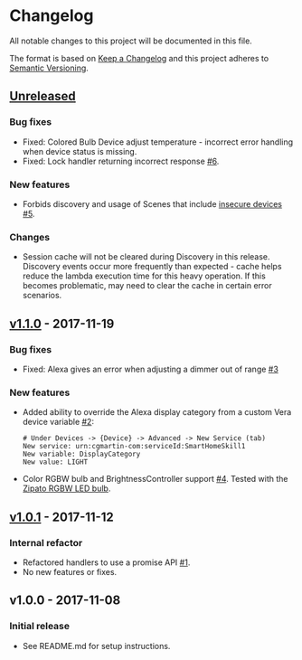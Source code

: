 # Changelog

All notable changes to this project will be documented in this file.

The format is based on [Keep a Changelog](http://keepachangelog.com/en/1.0.0/)
and this project adheres to [Semantic Versioning](http://semver.org/spec/v2.0.0.html).

## [Unreleased]
### Bug fixes
- Fixed: Colored Bulb Device adjust temperature - incorrect error handling when device status is missing.
- Fixed: Lock handler returning incorrect response [#6](https://github.com/cgmartin/custom-vera-skill/pull/6).

### New features
- Forbids discovery and usage of Scenes that include [insecure devices](https://developer.amazon.com/docs/smarthome/provide-scenes-in-a-smart-home-skill.html#scene-discovery-and-allowed-devices) [#5](https://github.com/cgmartin/custom-vera-skill/pull/5).

### Changes
- Session cache will not be cleared during Discovery in this release. Discovery events occur more frequently than expected - cache helps reduce the lambda execution time for this heavy operation. If this becomes problematic, may need to clear the cache in certain error scenarios.


## [v1.1.0] - 2017-11-19
### Bug fixes
- Fixed: Alexa gives an error when adjusting a dimmer out of range [#3](https://github.com/cgmartin/custom-vera-skill/issues/3)

### New features
- Added ability to override the Alexa display category from a custom Vera device variable [#2](https://github.com/cgmartin/custom-vera-skill/pull/2):
    ```
    # Under Devices -> {Device} -> Advanced -> New Service (tab)
    New service: urn:cgmartin-com:serviceId:SmartHomeSkill1
    New variable: DisplayCategory
    New value: LIGHT
    ```
- Color RGBW bulb and BrightnessController support [#4](https://github.com/cgmartin/custom-vera-skill/pull/4). Tested with the [Zipato RGBW LED bulb](http://getvera.com/portfolio-posts/zipato-rgbw-led-bulb/).


## [v1.0.1] - 2017-11-12
### Internal refactor
- Refactored handlers to use a promise API [#1](https://github.com/cgmartin/custom-vera-skill/pull/1).
- No new features or fixes.


## v1.0.0 - 2017-11-08
### Initial release
- See README.md for setup instructions.

[Unreleased]: https://github.com/cgmartin/custom-vera-skill/compare/v1.1.0...HEAD
[v1.1.0]: https://github.com/cgmartin/custom-vera-skill/compare/v1.0.1...v1.1.0
[v1.0.1]: https://github.com/cgmartin/custom-vera-skill/compare/v1.0.0...v1.0.1

